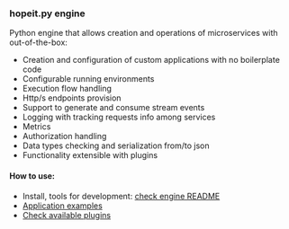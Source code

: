 ### hopeit.py engine

Python engine that allows creation and operations of microservices with out-of-the-box:

- Creation and configuration of custom applications with no boilerplate code
- Configurable running environments
- Execution flow handling
- Http/s endpoints provision
- Support to generate and consume stream events
- Logging with tracking requests info among services
- Metrics
- Authorization handling
- Data types checking and serialization from/to json
- Functionality extensible with plugins

#### How to use:

- Install, tools for development:  [check engine README](engine/README.md)
- [Application examples](apps/examples/)
- [Check available plugins](plugins/)

